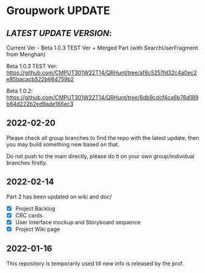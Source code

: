 # Groupwork UPDATE
## *LATEST UPDATE VERSION*:
Current Ver -  Beta 1.0.3 TEST Ver + Merged Part (with SearchUserFragment from Menghan)

Beta 1.0.3 TEST Ver:
https://github.com/CMPUT301W22T14/QRHunt/tree/af6c5251fd32c4a0ec2e85bacacb522b664759b2

Beta 1.0.2: 
https://github.com/CMPUT301W22T14/QRHunt/tree/6db9cdcf4ca6b76d189b64d222b2ed9ade166ec3

## 2022-02-20
Please check all group branches to find the repo with the latest update, then you may build something new based on that.

Do not push to the main directly, please do it on your own group/individual branches firstly.

## 2022-02-14
Part 2 has been updated on wiki and doc/
- [x] Project Backlog
- [x] CRC cards
- [x] User Interface mockup and Storyboard sequence
- [x] Project Wiki page

## 2022-01-16
This repository is temporarily used till new info is released by the prof.



